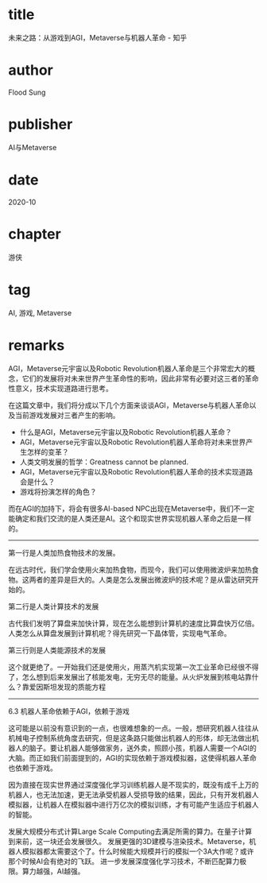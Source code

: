 # title
未来之路：从游戏到AGI，Metaverse与机器人革命 - 知乎

# author
Flood Sung

# publisher
AI与Metaverse

# date
2020-10

# chapter
游侠

# tag
AI, 游戏, Metaverse

# remarks
AGI，Metaverse元宇宙以及Robotic Revolution机器人革命是三个非常宏大的概念，它们的发展将对未来世界产生革命性的影响，因此非常有必要对这三者的革命性意义，技术实现道路进行思考。

在这篇文章中，我们将分成以下几个方面来谈谈AGI，Metaverse与机器人革命以及当前游戏发展对三者产生的影响。

- 什么是AGI，Metaverse元宇宙以及Robotic Revolution机器人革命？
- AGI，Metaverse元宇宙以及Robotic Revolution机器人革命将对未来世界产生怎样的变革？
- 人类文明发展的哲学：Greatness cannot be planned.
- AGI，Metaverse元宇宙以及Robotic Revolution机器人革命的技术实现道路会是什么？
- 游戏将扮演怎样的角色？

而在AGI的加持下，将会有很多AI-based NPC出现在Metaverse中，我们不一定能确定和我们交流的是人类还是AI。这个和现实世界实现机器人革命之后是一样的。

---

第一行是人类加热食物技术的发展。

在远古时代，我们学会使用火来加热食物，而现今，我们可以使用微波炉来加热食物。这两者的差异是巨大的。人类是怎么发展出微波炉的技术呢？是从雷达研究开始的。

第二行是人类计算技术的发展

古代我们发明了算盘来加快计算，现在怎么能想到计算机的速度比算盘快万亿倍。人类怎么从算盘发展到计算机呢？得先研究一下晶体管，实现电气革命。

第三行则是人类能源技术的发展

这个就更绝了。一开始我们还是使用火，用蒸汽机实现第一次工业革命已经很不得了，怎么想到后来发展出了核能发电，无穷无尽的能量。从火炉发展到核电站靠什么？靠爱因斯坦发现的质能方程

---

6.3 机器人革命依赖于AGI，依赖于游戏

这可能是以前没有意识到的一点，也很难想象的一点。一般，想研究机器人往往从机械电子控制系统角度去研究，但是这条路只能做出机器人的形体，却无法做出机器人的脑子。要让机器人能够做家务，送外卖，照顾小孩，机器人需要一个AGI的大脑。而正如我们前面提到的，AGI的实现依赖于游戏模拟器，这使得机器人革命也依赖于游戏。

因为直接在现实世界通过深度强化学习训练机器人是不现实的，既没有成千上万的机器人，也无法加速，更无法承受机器人受损导致的结果，因此，只有开发机器人模拟器，让机器人在模拟器中进行万亿次的模拟训练，才有可能产生适应于机器人的智能。


发展大规模分布式计算Large Scale Computing去满足所需的算力。在量子计算到来前，这一块还会发展很久。
发展更强的3D建模与渲染技术。Metaverse，机器人模拟器都太需要这个了。什么时候能大规模并行的模拟一个3A大作呢？或许那个时候AI会有绝对的飞跃。
进一步发展深度强化学习技术，不断匹配算力极限。算力越强，AI越强。
